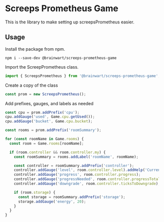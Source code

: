 # Screeps Prometheus Game

This is the library to make setting up screepsPrometheus easier.

## Usage

Install the package from npm.

```
npm i --save-dev @brainwart/screeps-prometheus-game
```

Import the ScreepPrometheus class.

```typescript
import { ScreepsPrometheus } from '@brainwart/screeps-prometheus-game';
```

Create a copy of the class

```typescript
const prom = new ScreepsPrometheus();
```

Add prefixes, gauges, and labels as needed

```typescript
const cpu = prom.addPrefix('cpu');
cpu.addGauge('used', Game.cpu.getUsed());
cpu.addGauge('bucket', Game.cpu.bucket);

const rooms = prom.addPrefix('roomSummary');

for (const roomName in Game.rooms) {
  const room = Game.rooms[roomName];

  if (room.controller && room.controller.my) {
    const roomSummary = rooms.addLabel('roomName', roomName);

    const controller = roomSummary.addPrefix('controller');
    controller.addGauge('level', room.controller.level).addHelp('Current controller level');
    controller.addGauge('progress', room.controller.progress);
    controller.addGauge('progressNeeded', room.controller.progressTotal);
    controller.addGauge('downgrade', room.controller.ticksToDowngrade);

    if (room.storage) {
      const storage = roomSummary.addPrefix('storage');
      storage.addGauge('energy', 20);
    }
  }
}
```
